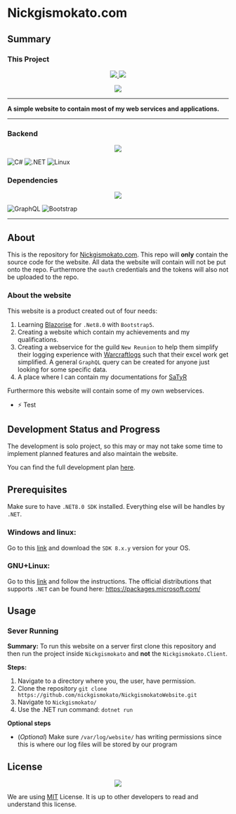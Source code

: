 # Nickgismokato.com
## Summary
### This Project
<p align="center">
	<a href="./VERSION">
		<img src="https://img.shields.io/badge/Version-0.2.0-informational"/>
	</a>
	<a href="#">
		<img src="https://img.shields.io/badge/Last_Updated-10/12/24-informational"/>
	</a>
</p>
<p align="center">
	<a href="./LICENSE">
		<img src="https://img.shields.io/github/license/Ileriayo/markdown-badges?style=for-the-badge"/>
	</a>
</p>

___

**A simple website to contain most of my web services and applications.**

---

### Backend
<!--https://github.com/tandpfun/skill-icons?tab=readme-ov-file-->
<p align="center">
	<a href="nickgismokato.com">
		<img src="https://skillicons.dev/icons?i=cs,html,css,cs,dotnet&perline=5"/>
	</a>
</p>


<!--https://github.com/progfay/shields-with-icon-->
![C#](https://img.shields.io/badge/12-239120?style=for-the-badge&logo=csharp&logoColor=white&label=C%23)
![.NET](https://img.shields.io/static/v1?style=for-the-badge&message=8.0&color=512BD4&logo=.NET&logoColor=FFFFFF&label=.NET)
![Linux](https://img.shields.io/static/v1?style=for-the-badge&message=Linux%20Development&color=222222&logo=Linux&logoColor=FCC624&label=)


### Dependencies
<p align="center">
	<a href="nickgismokato.com">
		<img src="https://skillicons.dev/icons?i=graphql,bootstrap&perline=5"/>
	</a>
</p>

![GraphQL](https://img.shields.io/static/v1?style=for-the-badge&message=GraphQL&color=E10098&logo=GraphQL&logoColor=FFFFFF&label=)
![Bootstrap](https://img.shields.io/static/v1?style=for-the-badge&message=V5&color=7952B3&logo=Bootstrap&logoColor=FFFFFF&label=Bootstrap)

---

## About

This is the repository for [Nickgismokato.com](https://nickgismokato.com). This repo will **only** contain the source code for the website. All data the website will contain will not be put onto the repo. Furthermore the `oauth` credentials and the tokens will also not be uploaded to the repo.

### About the website

This website is a product created out of four needs:

1. Learning [Blazorise](https://blazorise.com/) for `.Net8.0` with `Bootstrap5`.
2. Creating a website which contain my achievements and my qualifications.
3. Creating a webservice for the guild `New Reunion` to help them simplify their logging experience with [Warcraftlogs](https://warcraftlogs.com) such that their excel work get simplified. A general `GraphQL` query can be created for anyone just looking for some specific data.
4. A place where I can contain my documentations for [SaTyR](https://www.satyr.dk/)

Furthermore this website will contain some of my own webservices. 

- :zap: Test

## Development Status and Progress

The development is solo project, so this may or may not take some time to implement planned features and also maintain the website.

You can find the full development plan [here](docs/plan.md).


## Prerequisites 

Make sure to have `.NET8.0 SDK` installed. Everything else will be handles by `.NET`. 

### Windows and linux:

Go to this [link](https://dotnet.microsoft.com/en-us/download/dotnet/8.0) and download the `SDK 8.x.y` version for your OS.

### GNU+Linux:
Go to this [link](https://learn.microsoft.com/da-dk/dotnet/core/install/linux?WT.mc_id=dotnet-35129-website) and follow the instructions. The official distributions that supports `.NET` can be found here: https://packages.microsoft.com/

## Usage

### Sever Running

**Summary:** To run this website on a server first clone this repository and then run the project inside `Nickgismokato` and **not** the `Nickgismokato.Client`.

**Steps:**

1. Navigate to a directory where you, the user, have permission.
2. Clone the repository `git clone https://github.com/nickgismokato/NickgismokatoWebsite.git`
3. Navigate to `Nickgismokato/`
4. Use the .NET run command: `dotnet run`

**Optional steps**
- (*Optional*) Make sure `/var/log/website/` has writing permissions since this is where our log files will be stored by our program

## License
<p align="center">
	<a href="./LICENSE">
		<img src="https://img.shields.io/github/license/Ileriayo/markdown-badges?style=for-the-badge"/>
	</a>
</p>

We are using [MIT](./LICENSE) License. It is up to other developers to read and understand this license.
